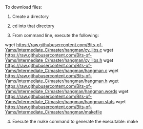 To download files:

1. Create a directory

2. cd into that directory

3. From command line, execute the following:

wget https://raw.githubusercontent.com/Bits-of-Yams/Intermediate_C/master/hangman/cy_libs.c
wget https://raw.githubusercontent.com/Bits-of-Yams/Intermediate_C/master/hangman/cy_libs.h
wget https://raw.githubusercontent.com/Bits-of-Yams/Intermediate_C/master/hangman/hangman.c
wget https://raw.githubusercontent.com/Bits-of-Yams/Intermediate_C/master/hangman/hangman.h
wget https://raw.githubusercontent.com/Bits-of-Yams/Intermediate_C/master/hangman/hangman.words
wget https://raw.githubusercontent.com/Bits-of-Yams/Intermediate_C/master/hangman/hangman.stats
wget https://raw.githubusercontent.com/Bits-of-Yams/Intermediate_C/master/hangman/makefile

4. Execute the make command to generate the executable:
make
